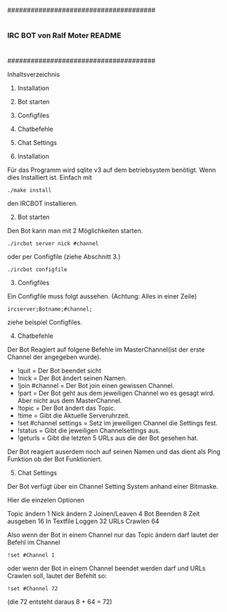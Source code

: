 ######################################
#
### IRC BOT von Ralf Moter README
#
######################################


Inhaltsverzeichnis

1. Installation
2. Bot starten
3. Configfiles
4. Chatbefehle
5. Chat Settings

1. Installation

Für das Programm wird sqlite v3 auf dem betriebsystem benötigt.
Wenn dies Installiert ist. Einfach mit

	./make install

den IRCBOT installieren.

2. Bot starten

Den Bot kann man mit 2 Möglichkeiten starten.

	./ircbot server nick #channel

oder per Configfile (ziehe Abschnitt 3.)

	./ircbot configfile

3. Configfiles

Ein Configfile muss folgt aussehen.
(Achtung: Alles in einer Zeile)

	ircserver;Botname;#channel;

ziehe beispiel Configfiles.

4. Chatbefehle

Der Bot Reagiert auf folgene Befehle im MasterChannel(ist der erste 
Channel der angegeben wurde).

- !quit  			= Der Bot beendet sicht
- !nick <neur Name>		= Der Bot ändert seinen Namen.
- !join #channel		= Der Bot join einen gewissen Channel.
- !part				= Der Bot geht aus dem jeweiligen Channel 
				  wo es gesagt wird. Aber nicht aus dem 
				  MasterChannel.
- !topic <neues Topic> 		= Der Bot ändert das Topic.
- !time				= Gibt die Aktuelle Serveruhrzeit.
- !set #channel settings	= Setz im jeweiligen Channel die Settings fest.
- !status			= Gibt die jeweiligen Channelsettings aus.
- !geturls			= Gibt die letzten 5 URLs aus die der Bot gesehen hat.

Der Bot reagiert auserdem noch auf seinen Namen und das dient als Ping 
Funktion ob der Bot Funktioniert.

5. Chat Settings

Der Bot verfügt über ein Channel Setting System anhand einer Bitmaske.

Hier die einzelen Optionen

Topic ändern 		1
Nick ändern		2
Joinen/Leaven		4
Bot Beenden		8
Zeit ausgeben		16
In Textfile Loggen	32
URLs Crawlen		64

Also wenn der Bot in einem Channel nur das Topic ändern darf 
lautet der Befehl im Channel	

	!set #Channel 1	

oder wenn der Bot in einem Channel beendet werden darf und URLs Crawlen soll, 
lautet der Befehlt so:

	!set #Channel 72

(die 72 entsteht daraus 8 + 64 = 72)



